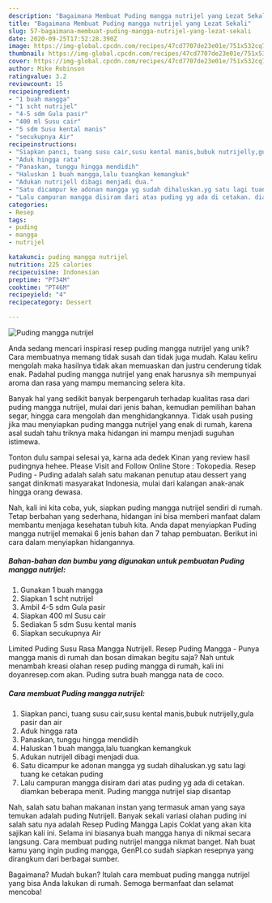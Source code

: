 ```yaml
---
description: "Bagaimana Membuat Puding mangga nutrijel yang Lezat Sekali"
title: "Bagaimana Membuat Puding mangga nutrijel yang Lezat Sekali"
slug: 57-bagaimana-membuat-puding-mangga-nutrijel-yang-lezat-sekali
date: 2020-09-25T17:52:28.390Z
image: https://img-global.cpcdn.com/recipes/47cd7707de23e01e/751x532cq70/puding-mangga-nutrijel-foto-resep-utama.jpg
thumbnail: https://img-global.cpcdn.com/recipes/47cd7707de23e01e/751x532cq70/puding-mangga-nutrijel-foto-resep-utama.jpg
cover: https://img-global.cpcdn.com/recipes/47cd7707de23e01e/751x532cq70/puding-mangga-nutrijel-foto-resep-utama.jpg
author: Mike Robinson
ratingvalue: 3.2
reviewcount: 15
recipeingredient:
- "1 buah mangga"
- "1 scht nutrijel"
- "4-5 sdm Gula pasir"
- "400 ml Susu cair"
- "5 sdm Susu kental manis"
- "secukupnya Air"
recipeinstructions:
- "Siapkan panci, tuang susu cair,susu kental manis,bubuk nutrijelly,gula pasir dan air"
- "Aduk hingga rata"
- "Panaskan, tunggu hingga mendidih"
- "Haluskan 1 buah mangga,lalu tuangkan kemangkuk"
- "Adukan nutrijell dibagi menjadi dua."
- "Satu dicampur ke adonan mangga yg sudah dihaluskan.yg satu lagi tuang ke cetakan puding"
- "Lalu campuran mangga disiram dari atas puding yg ada di cetakan. diamkan beberapa menit. Puding mangga nutrijel siap disantap"
categories:
- Resep
tags:
- puding
- mangga
- nutrijel

katakunci: puding mangga nutrijel 
nutrition: 225 calories
recipecuisine: Indonesian
preptime: "PT34M"
cooktime: "PT46M"
recipeyield: "4"
recipecategory: Dessert

---
```



![Puding mangga nutrijel](https://img-global.cpcdn.com/recipes/47cd7707de23e01e/751x532cq70/puding-mangga-nutrijel-foto-resep-utama.jpg)

Anda sedang mencari inspirasi resep puding mangga nutrijel yang unik? Cara membuatnya memang tidak susah dan tidak juga mudah. Kalau keliru mengolah maka hasilnya tidak akan memuaskan dan justru cenderung tidak enak. Padahal puding mangga nutrijel yang enak harusnya sih mempunyai aroma dan rasa yang mampu memancing selera kita.

Banyak hal yang sedikit banyak berpengaruh terhadap kualitas rasa dari puding mangga nutrijel, mulai dari jenis bahan, kemudian pemilihan bahan segar, hingga cara mengolah dan menghidangkannya. Tidak usah pusing jika mau menyiapkan puding mangga nutrijel yang enak di rumah, karena asal sudah tahu triknya maka hidangan ini mampu menjadi suguhan istimewa.

Tonton dulu sampai selesai ya, karna ada dedek Kinan yang review hasil pudingnya hehee. Please Visit and Follow Online Store : Tokopedia. Resep Puding - Puding adalah salah satu makanan penutup atau dessert yang sangat dinikmati masyarakat Indonesia, mulai dari kalangan anak-anak hingga orang dewasa.


Nah, kali ini kita coba, yuk, siapkan puding mangga nutrijel sendiri di rumah. Tetap berbahan yang sederhana, hidangan ini bisa memberi manfaat dalam membantu menjaga kesehatan tubuh kita. Anda dapat menyiapkan Puding mangga nutrijel memakai 6 jenis bahan dan 7 tahap pembuatan. Berikut ini cara dalam menyiapkan hidangannya.

<!--inarticleads1-->

##### Bahan-bahan dan bumbu yang digunakan untuk pembuatan Puding mangga nutrijel:

1. Gunakan 1 buah mangga
1. Siapkan 1 scht nutrijel
1. Ambil 4-5 sdm Gula pasir
1. Siapkan 400 ml Susu cair
1. Sediakan 5 sdm Susu kental manis
1. Siapkan secukupnya Air


Limited Puding Susu Rasa Mangga Nutrijell. Resep Puding Mangga - Punya mangga manis di rumah dan bosan dimakan begitu saja? Nah untuk menambah kreasi olahan resep puding mangga di rumah, kali ini doyanresep.com akan. Puding sutra buah mangga nata de coco. 

<!--inarticleads2-->

##### Cara membuat Puding mangga nutrijel:

1. Siapkan panci, tuang susu cair,susu kental manis,bubuk nutrijelly,gula pasir dan air
1. Aduk hingga rata
1. Panaskan, tunggu hingga mendidih
1. Haluskan 1 buah mangga,lalu tuangkan kemangkuk
1. Adukan nutrijell dibagi menjadi dua.
1. Satu dicampur ke adonan mangga yg sudah dihaluskan.yg satu lagi tuang ke cetakan puding
1. Lalu campuran mangga disiram dari atas puding yg ada di cetakan. diamkan beberapa menit. Puding mangga nutrijel siap disantap


Nah, salah satu bahan makanan instan yang termasuk aman yang saya temukan adalah puding Nutrijell. Banyak sekali variasi olahan puding ini salah satu nya adalah Resep Puding Mangga Lapis Coklat yang akan kita sajikan kali ini. Selama ini biasanya buah mangga hanya di nikmai secara langsung. Cara membuat puding nutrijel mangga nikmat banget. Nah buat kamu yang ingin puding mangga, GenPI.co sudah siapkan resepnya yang dirangkum dari berbagai sumber. 

Bagaimana? Mudah bukan? Itulah cara membuat puding mangga nutrijel yang bisa Anda lakukan di rumah. Semoga bermanfaat dan selamat mencoba!

